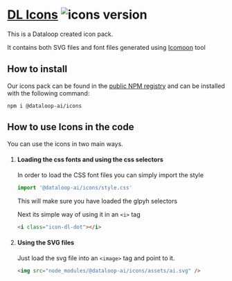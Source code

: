 # [DL Icons](https://dataloop-ai.github.io/icons/) ![icons version](https://img.shields.io/npm/v/@dataloop-ai/icons?label=Latest%20Library%20Version)

This is a Dataloop created icon pack.

It contains both SVG files and font files generated using [Icomoon](https://icomoon.io/) tool

## How to install

Our icons pack can be found in the [public NPM registry](https://www.npmjs.com/package/@dataloop-ai/icons) and can be installed with the following command:
```npm
npm i @dataloop-ai/icons
```

## How to use Icons in the code

You can use the icons in two main ways.

1. #### Loading the css fonts and using the css selectors

    In order to load the CSS font files you can simply import the style
    ```js
    import '@dataloop-ai/icons/style.css'
    ```

    This will make sure you have loaded the glpyh selectors

    Next its simple way of using it in an ```<i>``` tag
    ```html
    <i class="icon-dl-dot"></i>
    ```

2. #### Using the SVG files
    Just load the svg file into an ```<image>``` tag and point to it.

    ```html
    <img src="node_modules/@dataloop-ai/icons/assets/ai.svg" />
    ```
